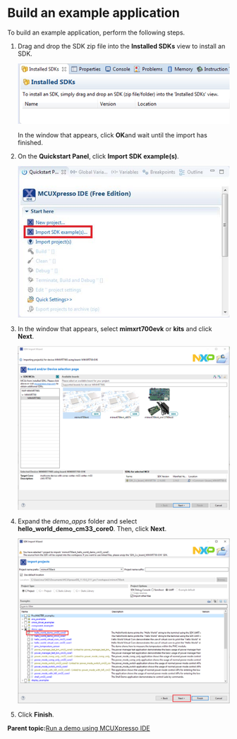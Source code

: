 # Build an example application 

To build an example application, perform the following steps.

1.  Drag and drop the SDK zip file into the **Installed SDKs** view to install an SDK.

    ![](../images/ide_install_an_sdk.png "Install an SDK")

    In the window that appears, click **OK**and wait until the import has finished.

2.  On the **Quickstart Panel**, click **Import SDK example\(s\)**.

    ![](../images/ide_import_an_sdk_example.png "Import and SDK example")

3.  In the window that appears, select **mimxrt700evk** or **kits** and click **Next**.

    ![](../images/ide_select_MIMXRT700-EVK_board.png "Select MIMXRT700-EVK board")

4.  Expand the *demo\_apps* folder and select **hello\_world\_demo\_cm33\_core0**. Then, click **Next**.

    ![](../images/ide_select_hello_world.png "Select hello_world")

5.  Click **Finish**.

**Parent topic:**[Run a demo using MCUXpresso IDE](../topics/run_a_demo_using_ide.md)

